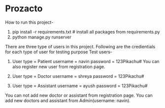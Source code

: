 # Prozacto

How to run this project-

1. pip install -r requirements.txt # install all packages from requirements.py
2. python manage.py runserver


There are three type of users in this project. Following are the credientials for each type of user for testing purpose
Test users-
1) User type = Patient
   username = navin
   password = 123Pikachu#
   You can also register new user from registration page.

2) User type = Doctor
  username = shreya
  password = 123Pikachu#
 
3) User type = Assistant
  username = ayush
  password = 123Pikachu#
  
 You can not add new doctor or assistant from registration page. You can add new doctors and assistant from Admin(username: navin). 
